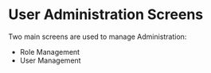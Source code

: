 

# User Administration Screens

Two main screens are used to manage Administration:

* Role Management
* User Management